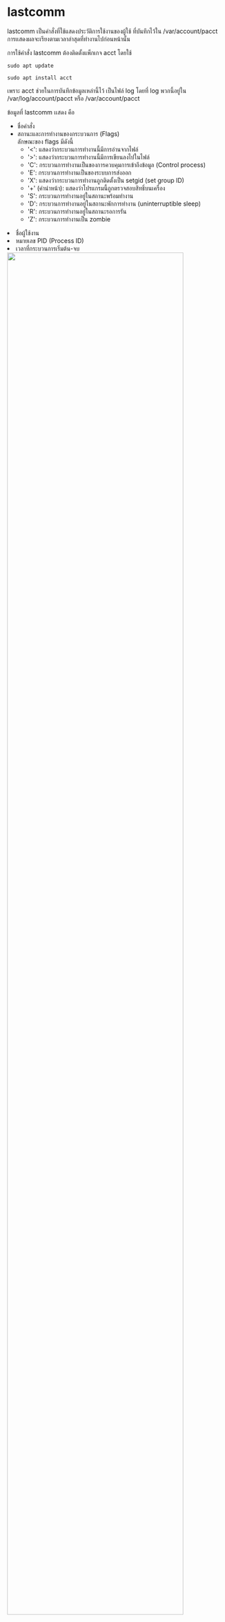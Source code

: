 <!-- <h3>Journalctl<br></h3>
<p>Journalctl  คือ คำสั่งในการที่เรียกดูบันทึกเหตุการณ์ทั้งหมดภายในระบบ  ซึ่งเป็นบันทึกกระบวนการต่างๆ คือ กระบวนการบูตก่อนหน้า, เคอร์เนล, initrd และข้อผิดพลาดของแอปพลิเคชัน ในรูปแบบไบนารี่</p> -->
<!-- tail,grep,rsyslog,logrotate,Grep,Awk,Logstash,Splunk -->


# lastcomm
lastcomm เป็นคำสั่งที่ใช้แสดงประวัติการใช้งานของผู้ใช้ ที่บันทึกไว้ใน /var/account/pacct การเเสดงผลจะเรียงตามเวลาล่าสุดที่ทำงานไปก่อนหน้านั้น



การใช้คำสั่ง lastcomm ต้องติดตั้งแพ็กเกจ acct โดยใช้

<code>sudo apt update</code>

<code>sudo apt install acct</code>

เพราะ acct ช่วยในการบันทึกข้อมูลเหล่านี้ไว้ เป็นไฟล์ log โดยที่  log พวกนี้อยู่ใน /var/log/account/pacct หรือ /var/account/pacct


ข้อมูลที่ lastcomm เเสดง คือ
- ชื่อคำสั่ง
- สถานะและการทำงานของกระบวนการ (Flags) <br>
  ลักษณะของ flags มีดังนี้
  - '<': แสดงว่ากระบวนการทำงานนี้มีการอ่านจากไฟล์
  - '>': แสดงว่ากระบวนการทำงานนี้มีการเขียนลงไปในไฟล์
  - 'C': กระบวนการทำงานเป็นของการควบคุมการเข้าถึงข้อมูล (Control process)
  - 'E': กระบวนการทำงานเป็นของระบบการส่งออก
  - 'X': แสดงว่ากระบวนการทำงานถูกติดตั้งเป็น setgid (set group ID)
  - '+' (คำนำหน้า): แสดงว่าโปรแกรมนี้ถูกตรวจสอบสิทธิ์บนเครื่อง
  - 'S': กระบวนการทำงานอยู่ในสถานะพร้อมทำงาน
  - 'D': กระบวนการทำงานอยู่ในสถานะพักการทำงาน (uninterruptible sleep)
  - 'R': กระบวนการทำงานอยู่ในสถานะรอการรัน<br>
  - 'Z': กระบวนการทำงานเป็น zombie <br>
<li>ชื่อผู้ใช้งาน</li>
<li>หมายเลข PID (Process ID)</li>
<li>เวลาที่กระบวนการเริ่มต้น-จบ</li>

<img src="lastcomm.jpeg" width=90%>
<img src="last2.jpeg" width=90%>

## คำสั่ง lastcomm [option]
<table>
  <tr>
    <th>Option</th>
    <th>Description</th>
    <th>Examples</th>
  </tr>
  <tr>
    <td><code>-c</code></td>
    <td>แสดงชื่อของคำสั่งที่ใช้งาน</td>
    <td><code>lastcomm -c</code></td>
  </tr>
  <tr>
    <td><code>-d</code></td>
    <td>แสดงรายการที่ใช้งานในวันที่ระบุ</td>
    <td><code>lastcomm -d "2024-02-07"</code></td>
  </tr>
  <tr>
    <td><code>-f</code></td>
    <td>แสดงข้อมูลทั้งหมดที่มีอยู่</td>
    <td><code>lastcomm -f</code></td>
  </tr>
  <tr>
    <td><code>-h</code></td>
    <td>ซ่อนส่วนหัวของผลลัพธ์</td>
    <td><code>lastcomm -h</code></td>
  </tr>
  <tr>
    <td><code>-l</code></td>
    <td>แสดงข้อมูลเพิ่มเติมเกี่ยวกับโปรเซส เช่น uid, gid, tty, Nice value และ flags</td>
    <td><code>lastcomm -l</code></td>
  </tr>
  <tr>
    <td><code>-m</code></td>
    <td>รายงานโปรเซสที่มีการสร้างโดย crontab</td>
    <td><code>lastcomm -m</code></td>
  </tr>
  <tr>
    <td><code>-r</code></td>
    <td>แสดงผลลัพธ์ในลำดับย้อนหลัง</td>
    <td><code>lastcomm -r</code></td>
  </tr>
  <tr>
    <td><code>-s</code></td>
    <td>แสดงรายการของคำสั่งที่ระบุเวลา</td>
    <td><code>lastcomm -s "08:00" -s "17:00"</code></td>
  </tr>
  <tr>
    <td><code>-t</code></td>
    <td>แสดงรายการของคำสั่งที่ระบุเท่านั้น</td>
    <td><code>lastcomm -t "bash"</code></td>
  </tr>
  <tr>
    <td><code>-u</code></td>
    <td>ระบุผู้ใช้งานที่ต้องการให้แสดงผล</td>
    <td><code>lastcomm -u "username"</code></td>
  </tr>
</table>

>Option ที่น่าสนใจ





# dmesg
Demgs คือคำสั่งที่ใช้เพื่อแสดงข้อมูลจาก kernel ring buffer ซึ่งเป็นพื้นที่ในหน่วยความจำที่ใช้เก็บข้อมูลเกี่ยวกับเหตุการณ์ต่าง ๆ ที่เกิดขึ้นในระบบเมื่อระบบทำงาน รวมถึงข้อผิดพลาด (errors) และข้อความแจ้งเตือน (warnings) ต่าง ๆ ที่อาจเกิดขึ้นในเวลาที่ระบบเปิดใช้งานหรือในระหว่างการทำงาน<br>
## คำสั่ง dmesg [option]
<table>
    <tr>
        <th>Option</th>
        <th>Description</th>
        <th>Examples</th>
    </tr>
    <tr>
        <td><code>-C, --clear</code></td>
        <td>เคลียร์ kernel ring buffer</td>
        <td><code>dmesg -C</code></td>
    </tr>
     <tr>
    <td><code>-c, –read-clear</code></td>
    <td>เคลียร์ kernel ring buffer หลังข้อมูลถูกแสดง</td>
    <td><code>dmesg -c</code></td>
  </tr>
  <tr>
    <td><code>-f, –facility</code></td>
    <td>แสดงผลเฉพาะรายการของสิ่งที่ระบุไว้ในรายการหน่วยงานที่คั่นด้วยเครื่องหมายจุลภาค เช่น kern,user,syslog</td>
    <td><code>dmesg -f syslog</code></td>
  </tr>
  <tr>
    <td><code>-H, –human</code></td>
    <td>แสดงข้อมูลในรูปแบบของ HTML</td>
    <td><code>dmesg -H</code></td>
  </tr>
  <tr>
    <td><code>-L, --color[=auto|never|always]</code></td>
    <td>กำหนดการใช้สีในผลลัพธ์ที่แสดงผล</td>
    <td><code>dmesg –color=auto</code></td>
  </tr>
  <tr>
    <td><code>-l, –level</code></td>
    <td>เข้าถึงบันทึกตามที่ระบุลักษณะความสำคัญของข้อความ เช่น info,err,debug</td>
    <td><code>dmesg -l info</code></td>
  </tr>
  <tr>
    <td><code>--noescape</code></td>
    <td>ปิดใช้ละเว้นตัวอักษรที่ไม่สามารถพิมพ์ได้และอาจเป็นอันตรายได้โดยอัตโนมัติ เช่น ตัวอักษรควบคุม terminal</td>
    <td><code>dmesg --noescape</code></td>
  </tr>
  <tr>
    <td><code>-s, --buffer-size [size]</code></td>
    <td>กำหนดขนาดของ Buffer ขนาดเริ่มต้นคือ 16392</td>
    <td><code>dmesg -s 8192</code></td>
  </tr>
  <tr>
    <td><code>-T, --ctime</code></td>
    <td>แสดง timestamps ที่มนุษย์สามารถอ่านได้</td>
    <td><code>dmesg -T</code></td>
  </tr>
  <tr>
    <td><code>-t, --notime</code></td>
    <td>ไม่แสดง timestamps ของ kernel</td>
    <td><code>dmesg -t</code></td>
  </tr>
  <tr>
    <td><code>--time-format [format]</code></td>
    <td>แสดง timestamps โดยใช้ format เช่น iso,ctime</td>
    <td><code>dmesg –time-format=iso</code></td>
  </tr>
  <tr>
    <td><code>-w, --follow</code></td>
    <td>ติดตามการอัปเดตข้อมูลใหม่ที่ถูกเขียนลงใน buffer อย่างต่อเนื่อง</td>
    <td><code>dmesg -w</code></td>
  </tr>
</table>

>ข้อมูลเพิ่มเติม
- dmesg
    - แสดงผลลัพธ์จากคำสั่ง dmesg ทั้งหมด
- dmesg | less
    - จะแสดงผลลัพธ์จากคำสั่ง dmesg ในหน้าจอที่สามารถเลื่อนได้
- dmesg | grep -i pattern
    - ใช้สำหรับกรองข้อความที่ตรงกับ pattern ที่กำหนด เช่น dmesg | grep -i usb
> code examples
```cmd
  sudo dmesg --time-format=iso
```
แสดงเหตุการณ์ทั้งหมดที่เกิดขึ้นในระบบพร้อมกับเวลาในรูปแบบ ISO 8601 
<img src="iso.png" width=90%>

```cmd
  sudo - dmesg | grep -i usb
```
แสดงเฉพาะบรรทัดในผลลัพธ์ของคำสั่ง dmesg ที่มีคำว่า "usb" โดยไม่คำนึงถึง case-insensitive
<img src="usb.png" width=90%>

<br>

# last
แสดงรายการของผู้ใช้ที่เข้าสู่ระบบล่าสุด รวมถึงเวลาที่เข้าและออกไปด้วย โดยมักจะแสดงในรูปแบบตารางที่แสดงชื่อผู้ใช้, อุปกรณ์ที่ใช้เข้าสู่ระบบ, ที่อยู่ IP, เวลาที่เข้าและออกจากระบบ, และระยะเวลาการใช้งาน การใช้คำสั่ง "last" สามารถช่วยในการตรวจสอบข้อมูลเกี่ยวกับการเข้าสู่ระบบ
## คำสั่ง last [arguments] [parameters]
<table>
  <tr>
    <th>Option</th>
    <th>Describe</th>
    <th>Examples</th>
  </tr>
  <tr>
    <td><code>-n, --lines N</code></td>
    <td>กำหนดจำนวนบรรทัดที่แสดง</td>
    <td><code>last -n 10</code></td>
  </tr>
  <tr>
    <td><code>-f, --file FILE</code></td>
    <td>ระบุไฟล์บันทึกที่จะใช้</td>
    <td><code>last -f /var/log/lastlog</code></td>
  </tr>
  <tr>
    <td><code>-i, --ipaddress</code></td>
    <td>แสดงที่อยู่ IP ของผู้ใช้</td>
    <td><code>last -i</code></td>
  </tr>
  <tr>
    <td><code>-R, --reboot</code></td>
    <td>แสดงข้อมูลเกี่ยวกับการรีบูตของระบบ</td>
    <td><code>last -R</code></td>
  </tr>
  <tr>
    <td><code>-x, --details</code></td>
    <td>แสดงรายละเอียดเพิ่มเติมเกี่ยวกับการเข้าสู่ระบบ</td>
    <td><code>last -x</code></td>
  </tr>
</table>

>code examplems
```
last
```
<img src="last.png" width=90%><br>
1. แสดงชื่อของผู้ใช้ที่เข้าสู่ระบบ

2. ระบุว่าผู้ใช้เชื่อมต่อกับระบบอย่างไร เช่น ผ่าน pts (pseudo-terminal) หรือ tty (teletype) แต่ถ้ารีบูตจะแสดงว่า system boot.

3. แสดงที่มาของผู้ใช้ที่เข้าสู่ระบบ เช่น
- ชื่อโฮสต์หรือที่อยู่ IP - หากผู้ใช้เชื่อมต่อจากคอมพิวเตอร์ระยะไกล
- ค่าว่าง - หากผู้ใช้เชื่อมต่อผ่าน tty
- เวอร์ชันของเคอร์เนล - หากreboot
- ค่าที่เกี่ยวกับแอปพลิเคชันที่เฉพาะเจาะจง
4. แสดงเวลาที่กิจกรรมการเข้าสู่ระบบเกิดขึ้น

5. แสดงเวลาออกจากระบบ
- ค่าที่อาจพบได้คือ
    - ปัจจุบันเวลา - หากผู้ใช้ออกจากระบบ
    - still running - หากระบบกำลังเริ่มต้นอยู่
    - still logged in - หากผู้ใช้ยังคงเข้าสู่ระบบ
    - down - ระบบปิดการทำงานอย่างปกติ
    - qcrash - หากไม่มีรายการออกจากระบบในไฟล์ "/var/log/wtmp" โดยทั่วไปนี่หมายถึงว่าระบบล้มเหลว
# Grep

